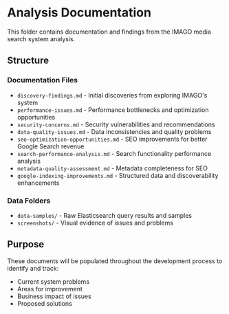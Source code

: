 # Analysis Documentation

This folder contains documentation and findings from the IMAGO media search system analysis.

## Structure

### Documentation Files
- `discovery-findings.md` - Initial discoveries from exploring IMAGO's system
- `performance-issues.md` - Performance bottlenecks and optimization opportunities
- `security-concerns.md` - Security vulnerabilities and recommendations
- `data-quality-issues.md` - Data inconsistencies and quality problems
- `seo-optimization-opportunities.md` - SEO improvements for better Google Search revenue
- `search-performance-analysis.md` - Search functionality performance analysis
- `metadata-quality-assessment.md` - Metadata completeness for SEO
- `google-indexing-improvements.md` - Structured data and discoverability enhancements

### Data Folders
- `data-samples/` - Raw Elasticsearch query results and samples
- `screenshots/` - Visual evidence of issues and problems

## Purpose
These documents will be populated throughout the development process to identify and track:
- Current system problems
- Areas for improvement
- Business impact of issues
- Proposed solutions